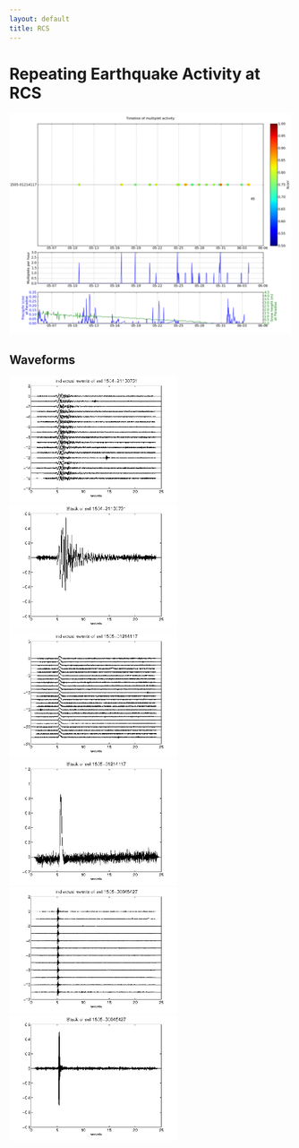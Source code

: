 ```yaml
---
layout: default
title: RCS
---
```


# Repeating Earthquake Activity at RCS
[<img src="figures/multTimeline20py.png" alt="multtimeline20" style="width: 900px;"/>](figures/multTimeline20py.png)

## Waveforms
[<img src="figures/1504-21130731_AllEv.png" alt="waveform" style="width: 300px;"/>](figures/1504-21130731_AllEv.png)[<img src="figures/1504-21130731_Stack.png" alt="waveform" style="width: 300px;"/>](figures/1504-21130731_Stack.png)[<img src="figures/1505-01214117_AllEv.png" alt="waveform" style="width: 300px;"/>](figures/1505-01214117_AllEv.png)[<img src="figures/1505-01214117_Stack.png" alt="waveform" style="width: 300px;"/>](figures/1505-01214117_Stack.png)[<img src="figures/1505-30045427_AllEv.png" alt="waveform" style="width: 300px;"/>](figures/1505-30045427_AllEv.png)[<img src="figures/1505-30045427_Stack.png" alt="waveform" style="width: 300px;"/>](figures/1505-30045427_Stack.png)